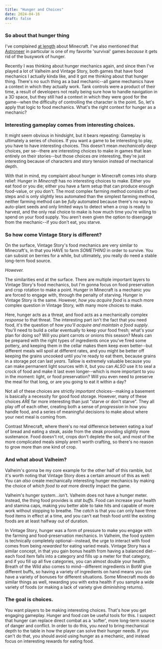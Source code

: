 ```yaml
---
title: "Hunger and Choices"
date: 2024-04-16
draft: false
---
```


### So about that hunger thing
I've complained [at length](http://perfectly-spherical.com/posts/minecraft-part-1/) about Minecraft. I've also mentioned that [Astroneer](https://perfectly-spherical.com/posts/astroneer/) in particular is one of my favorite 'survival' games *because* it gets rid of the busywork of hunger.

Recently I was thinking about hunger mechanics again, and since then I've played a lot of Valheim and Vintage Story, both games that have food mechanics I actually kinda like, and it got me thinking about that hunger thing. There's no such thing as a bad mechanic--all game mechanics have a context in which they actually work. Tank controls were a product of their time, a result of developers not really being sure how to handle navigation in a 3D space, but they still had a context in which they were good for the game--when the difficulty of controlling the character is the point. So, let's apply that logic to food mechanics. What's the right context for hunger as a mechanic?

### Interesting gameplay comes from interesting choices.
It might seem obvious in hindsight, but it bears repeating: Gameplay is ultimately a series of choices. If you want a game to be interesting to play, you have to have interesting choices. This doesn't mean *mechanically deep* choices, per se--there are interesting choices to make in games that lean entirely on their stories--but those choices *are* interesting, they're just interesting because of characters and story tension instead of mechanical depth.

With that in mind, my complaint about hunger in Minecraft comes into sharp relief: Hunger in *Minecraft* has no interesting choices to make. Either you eat food or you die; either you have a farm setup that can produce enough food-value, or you don't. The most complex farming method consists of two steps and is only slightly less automated than the simplest farming method, neither farming method can be *fully* automated because there's no way to auto-plant seeds and only limited ways to detect when a crop is ready to harvest, and the only real choice to make is how much time you're willing to spend on your food supply. You aren't even given the option to disengage from the mechanic--if you don't eat, you starve.

### So how come Vintage Story is different?
On the surface, Vintage Story's food mechanics are very similar to Minecraft's, in that you HAVE to farm *SOMETHING* in order to survive. You can subsist on berries for a while, but ultimately, you really do need a stable long-term food source.

*However.*

The similarities end at the surface. There are multiple important layers to Vintage Story's food mechanics, but I'm gonna focus on food preservation and crop rotation to make a point. Hunger in Minecraft is a mechanic you are forced to engage with, through the penalty of starving. Hunger in Vintage Story is the same. However, *how you acquire food* is a much more complex question in Vintage Story, with many more choices to make.

Here, hunger acts as a threat, and food acts as a mechanically complex *response* to that threat. The interesting part isn't the fact that you need food, it's the question of *how you'll acquire and maintain a food supply*. You'll need to build a cellar eventually to keep your food fresh; what's your plan for doing so? Will you plant carrots or onions this season? Meals can be prepared with the right types of ingredients once you've fired some pottery, and keeping them in the cellar makes them keep even better--but different meals will spoil at different rates, and you might be better off keeping the grains uncooked until you're ready to eat them, because grains in a storage pot can last *years*. Tallow is extremely valuable because you can make permanent light sources with it, but you can *ALSO* use it to seal a crock of food and make it last even longer--which is more important to you in the moment: light, or food preservation? Will you even need to preserve the meal for that long, or are you going to eat it within a day?

Not all of these choices are strictly *important* choices--making a basement is basically a necessity for good food storage. However, many of these choices *ARE* far more interesting than just "starve or don't starve". They all play off of each other, creating both a sense of *progression* in how you handle food, and a series of meaningful decisions to make about where your next meal is coming from.

Contrast Minecraft, where there's no real difference between eating a loaf of bread and eating a steak, aside from the steak providing slightly more sustenance. Food doesn't rot, crops don't deplete the soil, and most of the more complicated meals simply aren't worth crafting, so there's no reason to grow more than one kind of crop.

### And what about Valheim?
Valheim's gonna be my core example for the other half of this ramble, but it's worth noting that Vintage Story does a certain amount of this as well: You can *also* create mechanically interesting hunger mechanics by making the choice of *which food to eat* more directly impact the game.

Valheim's hunger system...isn't. Valheim does not have a hunger meter. Instead, the thing food provides is *stat buffs*. Food can increase your health and stamina caps, making you better able to take hits and capable of more work without stopping to breathe. The *catch* is that you can only have three food items in effect at a time, and you can't eat fresh food until the existing foods are at least halfway out of duration.

In Vintage Story, hunger was a form of pressure to make you engage with the farming and food-preservation mechanics. In Valheim, the food system is technically completely optional--instead, the urge to interact with food comes from being *rewarded* for eating varied meals. Vintage Story has a similar concept, in that you gain bonus health from having a balanced diet--each food item falls into a category and fills up a meter for that category, and if you fill up all five categories, you can almost double your health. Breath of the Wild also comes to mind--different ingredients in BotW give different buffs, so having a variety of ingredients on hand means you can have a variety of bonuses for different situations. Some Minecraft mods do similar things as well, rewarding you with extra health if you sample a wide variety of foods (or making a lack of variety give diminishing returns).

### The goal is choices.
You want players to be making interesting choices. That's how you get engaging gameplay. Hunger and food *can* be useful tools for this. I suspect that hunger can replace direct combat as a 'softer', more long-term source of danger and conflict. In order to do this, you *need* to bring mechanical depth to the table in how the player can solve their hunger needs. If you can't do that, you should avoid using hunger as a mechanic, and instead focus on interesting rewards for eating food.